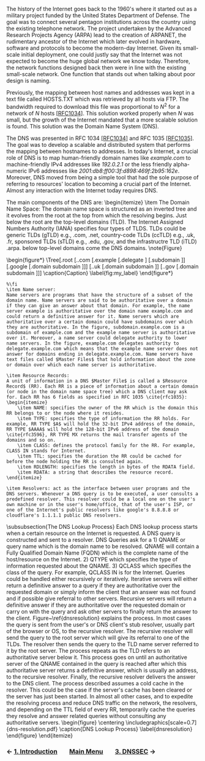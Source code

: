 The history of the Internet goes back to the 1960's where it started out as a military project funded by the United States Department of Defense. The goal was to connect several pentagon institutions across the country using the existing telephone network. The project undertaken by the Advanced Research Projects Agency (ARPA) lead to the creation of ARPANET, the rudimentary ancestor of the Internet which later evolved in hardware, software and protocols to become the modern-day Internet. Given its small-scale initial deployment, one could justly say that the Internet was not expected to become the huge global network we know today. Therefore, the network functions designed back then were in line with the existing small-scale network. One function that stands out when talking about poor design is naming.

Previously, the mapping between host names and addresses was kept in a text file called HOSTS.TXT which was retrieved by all hosts via FTP. The bandwidth required to download this file was proportional to $N^2$ for a network of $N$ hosts [[RFC1034]](https://datatracker.ietf.org/doc/rfc1034/). This solution worked properly when $N$ was small, but the growth of the Internet mandated that a more scalable solution is found. This solution was the Domain Name System (DNS). 

The DNS was presented in RFC 1034 [[RFC1034]](https://datatracker.ietf.org/doc/rfc1034/) and RFC 1035 [[RFC1035]](https://datatracker.ietf.org/doc/rfc1035/). The goal was to develop a scalable and distributed system that performs the mapping between hostnames to addresses. In today's Internet, a crucial role of DNS is to map human-friendly domain names like *example.com* to machine-friendly IPv4 addresses like *192.0.2.1* or the less friendly alpha-numeric IPv6 addresses like *2001:db8:ff00:3f:d898:469f:2b95:162e*. Moreover, DNS moved from being a simple tool that had the sole purpose of referring to resources' location to becoming a crucial part of the Internet. Almost any interaction with the Internet today requires DNS. 

The main components of the DNS are:
\begin{itemize}
    \item The Domain Name Space:
    The domain name space is structured as an inverted tree and it evolves from the root at the top from which the resolving begins. Just below the root are the top-level domains (TLD). The Internet Assigned Numbers Authority (IANA) specifies four types of TLDS. TLDs could be generic TLDs (gTLD) e.g., .com, .net, country-code TLDs (ccTLD) e.g., .uk, .fr, sponsored TLDs (sTLD) e.g., .edu, .gov, and the infrastructre TLD (iTLD) .arpa. below top-level domains come the DNS domains. \note{Figure}
    
\begin{figure*}
    \Tree[.root 
            [..com [.example 
                    [.delegate ] 
                    [.subdomain ]]
                [.google [.domain subdomain ]]]
            [..uk [.domain subdomain ]]
            [..gov [.domain subdomain ]]]
    \caption{Caption}
    \label{fig:my_label}
\end{figure*}
    
    %\fi
    \item Name server:
    Name servers are programs that have the structure of a subset of the domain name. Name servers are said to be authoritative over a domain if they can give an answer about that domain. For example, the name server example is authoritative over the domain name example.com and could return a definitive answer for it. Name servers which are authoritative over a certain domain could have subdomains over which they are authoritative. In the figure, subdomain.example.com is a subdomain of example.com and the example name server is authoritative over it. Moreover, a name server could delegate authority to lower name servers. In the figure, example.com delegates authority to delegate.example.com which means that the example name server does not answer for domains ending in delegate.example.com. Name servers have text files called $Master Files$ that hold information about the zone or domain over which each name server is authoritative.
    
    \item Resource Records:
    A unit of information in a DNS $Master File$ is called a $Resource Record$ (RR). Each RR is a piece of information about a certain domain (or node in the domain name space tree) which a DNS client may ask for. Each RR has 6 fields as specified in RFC 1035 \cite{rfc1035}:
    \begin{itemize}
        \item NAME: specifies the owner of the RR which is the domain this RR belongs to or the node where it resides.
        \item TYPE: specifies the type of information the RR holds. For example, RR TYPE $A$ will hold the 32-bit IPv4 address of the domain, RR TYPE $AAAA$ will hold the 128-bit IPv6 address of the domain \cite{rfc3596}, RR TYPE MX returns the mail transfer agents of the domains and so on. 
        \item CLASS: defines the protocol family for the RR. For example, CLASS IN stands for Internet.
        \item TTL: specifies the duration the RR could be cached for before the node holding the RR is consulted again. 
        \item RDLENGTH: specifies the length in bytes of the RDATA field.
        \item RDATA: a string that describes the resource record.
    \end{itemize}
    
    \item Resolvers: act as the interface between user programs and the DNS servers. Whenever a DNS query is to be executed, a user consults a predefined resolver. This resolver could be a local one on the user's own machine or in the user's home/office, that of the user's ISP, or one of the Internet's public resolvers like google's 8.8.8.8 or cloudflare's 1.1.1.1 public DNS resolvers. 
    
\subsubsection{The DNS Lookup Process}
Each DNS lookup process starts when a certain resource on the Internet is requested. A DNS query is constructed and sent to a resolver. DNS Queries ask for a 1) QNAME or query name which is the domain name to be resolved. QNAME will contain a Fully Qualified Domain Name (FQDN) which is the complete name of the host/resource on the Internet. 2) QTYPE which specifies the type of information requested about the QNAME. 3) QCLASS which specifies the class of the query. For example, QCLASS IN is for the Internet. Queries could be handled either recursively or iteratively. Iterative servers will either return a definitive answer to a query if they are authoritative over the requested domain or simply inform the client that an answer was not found and if possible give referral to other servers. Recursive servers will return a definitive answer if they are authoritative over the requested domain or carry on with the query and ask other servers to finally return the answer to the client. Figure~\ref{dnsresolution} explains the process. In most cases the query is sent from the user's or DNS client's stub resolver, usually part of the browser or OS, to the recursive resolver. The recursive resolver will send the query to the root server which will give its referral to one of the TLDs. The resolver then sends the query to the TLD name server referred to it by the root server. The process repeats as the TLD refers to an authoritative server below it. This process goes on until an authoritative server of the QNAME contained in the query is reached after which this authoritative server returns a definitive answer, which is usually an address, to the recursive resolver. Finally, the recursive resolver delivers the answer to the DNS client. The process described assumes a cold cache in the resolver. This could be the case if the server's cache has been cleared or the server has just been started. In almost all other cases, and to expedite the resolving process and reduce DNS traffic on the network, the resolvers, and depending on the TTL field of every RR, temporarily cache the queries they resolve and answer related queries without consulting any authoritative servers.
\begin{figure}
    \centering
    \includegraphics[scale=0.7]{dns-resolution.pdf}
    \caption{DNS Lookup Process}
    \label{dnsresolution}
\end{figure}
\end{itemize}

### &#8592; [1. Introduction](Introduction.md) &nbsp;&nbsp;&nbsp;&nbsp;&nbsp;&nbsp; [Main Menu](README.md) &nbsp;&nbsp;&nbsp;&nbsp;&nbsp;&nbsp; [3. DNSSEC](DNSSEC.md) &#8594;
